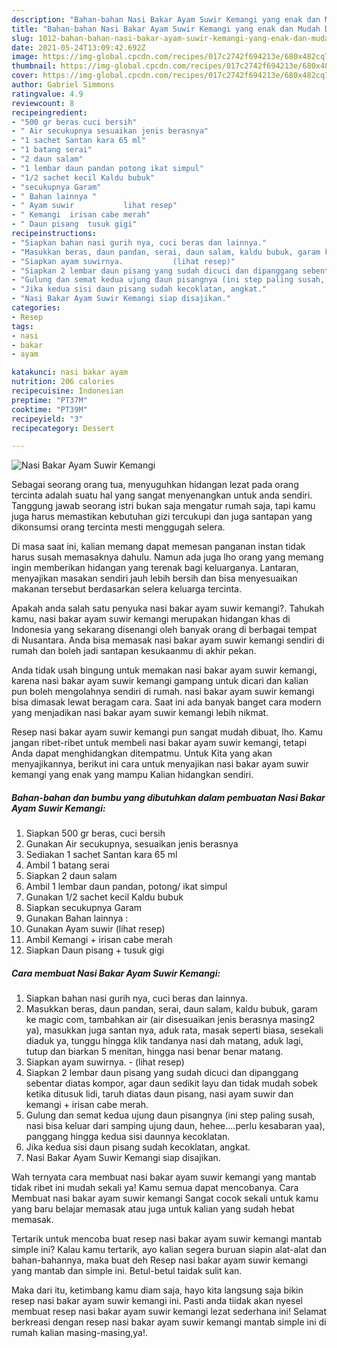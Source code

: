 ```yaml
---
description: "Bahan-bahan Nasi Bakar Ayam Suwir Kemangi yang enak dan Mudah Dibuat"
title: "Bahan-bahan Nasi Bakar Ayam Suwir Kemangi yang enak dan Mudah Dibuat"
slug: 1012-bahan-bahan-nasi-bakar-ayam-suwir-kemangi-yang-enak-dan-mudah-dibuat
date: 2021-05-24T13:09:42.692Z
image: https://img-global.cpcdn.com/recipes/017c2742f694213e/680x482cq70/nasi-bakar-ayam-suwir-kemangi-foto-resep-utama.jpg
thumbnail: https://img-global.cpcdn.com/recipes/017c2742f694213e/680x482cq70/nasi-bakar-ayam-suwir-kemangi-foto-resep-utama.jpg
cover: https://img-global.cpcdn.com/recipes/017c2742f694213e/680x482cq70/nasi-bakar-ayam-suwir-kemangi-foto-resep-utama.jpg
author: Gabriel Simmons
ratingvalue: 4.9
reviewcount: 8
recipeingredient:
- "500 gr beras cuci bersih"
- " Air secukupnya sesuaikan jenis berasnya"
- "1 sachet Santan kara 65 ml"
- "1 batang serai"
- "2 daun salam"
- "1 lembar daun pandan potong ikat simpul"
- "1/2 sachet kecil Kaldu bubuk"
- "secukupnya Garam"
- " Bahan lainnya "
- " Ayam suwir           lihat resep"
- " Kemangi  irisan cabe merah"
- " Daun pisang  tusuk gigi"
recipeinstructions:
- "Siapkan bahan nasi gurih nya, cuci beras dan lainnya."
- "Masukkan beras, daun pandan, serai, daun salam, kaldu bubuk, garam ke magic com, tambahkan air (air disesuaikan jenis berasnya masing2 ya), masukkan juga santan nya, aduk rata, masak seperti biasa, sesekali diaduk ya, tunggu hingga klik tandanya nasi dah matang, aduk lagi, tutup dan biarkan 5 menitan, hingga nasi benar benar matang."
- "Siapkan ayam suwirnya.           (lihat resep)"
- "Siapkan 2 lembar daun pisang yang sudah dicuci dan dipanggang sebentar diatas kompor, agar daun sedikit layu dan tidak mudah sobek ketika ditusuk lidi, taruh diatas daun pisang, nasi ayam suwir dan kemangi + irisan cabe merah."
- "Gulung dan semat kedua ujung daun pisangnya (ini step paling susah, nasi bisa keluar dari samping ujung daun, hehee....perlu kesabaran yaa), panggang hingga kedua sisi daunnya kecoklatan."
- "Jika kedua sisi daun pisang sudah kecoklatan, angkat."
- "Nasi Bakar Ayam Suwir Kemangi siap disajikan."
categories:
- Resep
tags:
- nasi
- bakar
- ayam

katakunci: nasi bakar ayam 
nutrition: 206 calories
recipecuisine: Indonesian
preptime: "PT37M"
cooktime: "PT39M"
recipeyield: "3"
recipecategory: Dessert

---
```



![Nasi Bakar Ayam Suwir Kemangi](https://img-global.cpcdn.com/recipes/017c2742f694213e/680x482cq70/nasi-bakar-ayam-suwir-kemangi-foto-resep-utama.jpg)

Sebagai seorang orang tua, menyuguhkan hidangan lezat pada orang tercinta adalah suatu hal yang sangat menyenangkan untuk anda sendiri. Tanggung jawab seorang istri bukan saja mengatur rumah saja, tapi kamu juga harus memastikan kebutuhan gizi tercukupi dan juga santapan yang dikonsumsi orang tercinta mesti menggugah selera.

Di masa  saat ini, kalian memang dapat memesan panganan instan tidak harus susah memasaknya dahulu. Namun ada juga lho orang yang memang ingin memberikan hidangan yang terenak bagi keluarganya. Lantaran, menyajikan masakan sendiri jauh lebih bersih dan bisa menyesuaikan makanan tersebut berdasarkan selera keluarga tercinta. 



Apakah anda salah satu penyuka nasi bakar ayam suwir kemangi?. Tahukah kamu, nasi bakar ayam suwir kemangi merupakan hidangan khas di Indonesia yang sekarang disenangi oleh banyak orang di berbagai tempat di Nusantara. Anda bisa memasak nasi bakar ayam suwir kemangi sendiri di rumah dan boleh jadi santapan kesukaanmu di akhir pekan.

Anda tidak usah bingung untuk memakan nasi bakar ayam suwir kemangi, karena nasi bakar ayam suwir kemangi gampang untuk dicari dan kalian pun boleh mengolahnya sendiri di rumah. nasi bakar ayam suwir kemangi bisa dimasak lewat beragam cara. Saat ini ada banyak banget cara modern yang menjadikan nasi bakar ayam suwir kemangi lebih nikmat.

Resep nasi bakar ayam suwir kemangi pun sangat mudah dibuat, lho. Kamu jangan ribet-ribet untuk membeli nasi bakar ayam suwir kemangi, tetapi Anda dapat menghidangkan ditempatmu. Untuk Kita yang akan menyajikannya, berikut ini cara untuk menyajikan nasi bakar ayam suwir kemangi yang enak yang mampu Kalian hidangkan sendiri.

<!--inarticleads1-->

##### Bahan-bahan dan bumbu yang dibutuhkan dalam pembuatan Nasi Bakar Ayam Suwir Kemangi:

1. Siapkan 500 gr beras, cuci bersih
1. Gunakan  Air secukupnya, sesuaikan jenis berasnya
1. Sediakan 1 sachet Santan kara 65 ml
1. Ambil 1 batang serai
1. Siapkan 2 daun salam
1. Ambil 1 lembar daun pandan, potong/ ikat simpul
1. Gunakan 1/2 sachet kecil Kaldu bubuk
1. Siapkan secukupnya Garam
1. Gunakan  Bahan lainnya :
1. Gunakan  Ayam suwir           (lihat resep)
1. Ambil  Kemangi + irisan cabe merah
1. Siapkan  Daun pisang + tusuk gigi




<!--inarticleads2-->

##### Cara membuat Nasi Bakar Ayam Suwir Kemangi:

1. Siapkan bahan nasi gurih nya, cuci beras dan lainnya.
1. Masukkan beras, daun pandan, serai, daun salam, kaldu bubuk, garam ke magic com, tambahkan air (air disesuaikan jenis berasnya masing2 ya), masukkan juga santan nya, aduk rata, masak seperti biasa, sesekali diaduk ya, tunggu hingga klik tandanya nasi dah matang, aduk lagi, tutup dan biarkan 5 menitan, hingga nasi benar benar matang.
1. Siapkan ayam suwirnya. -           (lihat resep)
1. Siapkan 2 lembar daun pisang yang sudah dicuci dan dipanggang sebentar diatas kompor, agar daun sedikit layu dan tidak mudah sobek ketika ditusuk lidi, taruh diatas daun pisang, nasi ayam suwir dan kemangi + irisan cabe merah.
1. Gulung dan semat kedua ujung daun pisangnya (ini step paling susah, nasi bisa keluar dari samping ujung daun, hehee....perlu kesabaran yaa), panggang hingga kedua sisi daunnya kecoklatan.
1. Jika kedua sisi daun pisang sudah kecoklatan, angkat.
1. Nasi Bakar Ayam Suwir Kemangi siap disajikan.




Wah ternyata cara membuat nasi bakar ayam suwir kemangi yang mantab tidak ribet ini mudah sekali ya! Kamu semua dapat mencobanya. Cara Membuat nasi bakar ayam suwir kemangi Sangat cocok sekali untuk kamu yang baru belajar memasak atau juga untuk kalian yang sudah hebat memasak.

Tertarik untuk mencoba buat resep nasi bakar ayam suwir kemangi mantab simple ini? Kalau kamu tertarik, ayo kalian segera buruan siapin alat-alat dan bahan-bahannya, maka buat deh Resep nasi bakar ayam suwir kemangi yang mantab dan simple ini. Betul-betul taidak sulit kan. 

Maka dari itu, ketimbang kamu diam saja, hayo kita langsung saja bikin resep nasi bakar ayam suwir kemangi ini. Pasti anda tiidak akan nyesel membuat resep nasi bakar ayam suwir kemangi lezat sederhana ini! Selamat berkreasi dengan resep nasi bakar ayam suwir kemangi mantab simple ini di rumah kalian masing-masing,ya!.

